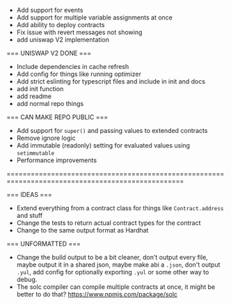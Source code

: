 - Add support for events
- Add support for multiple variable assignments at once
- Add ability to deploy contracts
- Fix issue with revert messages not showing
- add uniswap V2 implementation

=== UNISWAP V2 DONE ===

- Include dependencies in cache refresh
- Add config for things like running optimizer
- Add strict eslinting for typescript files and include in init and docs
- add init function
- add readme
- add normal repo things

=== CAN MAKE REPO PUBLIC ===

- Add support for `super()` and passing values to extended contracts
- Remove ignore logic
- Add immutable (readonly) setting for evaluated values using `setimmutable`
- Performance improvements

==================================================================================================

=== IDEAS ===

- Extend everything from a contract class for things like `Contract.address` and stuff
- Change the tests to return actual contract types for the contract
- Change to the same output format as Hardhat

=== UNFORMATTED ===

- Change the build output to be a bit cleaner, don't output every file, maybe output it in a shared json, maybe make abi a `.json`, don't output `.yul`, add config for optionally exporting `.yul` or some other way to debug.
- The solc compiler can compile multiple contracts at once, it might be better to do that? https://www.npmjs.com/package/solc
